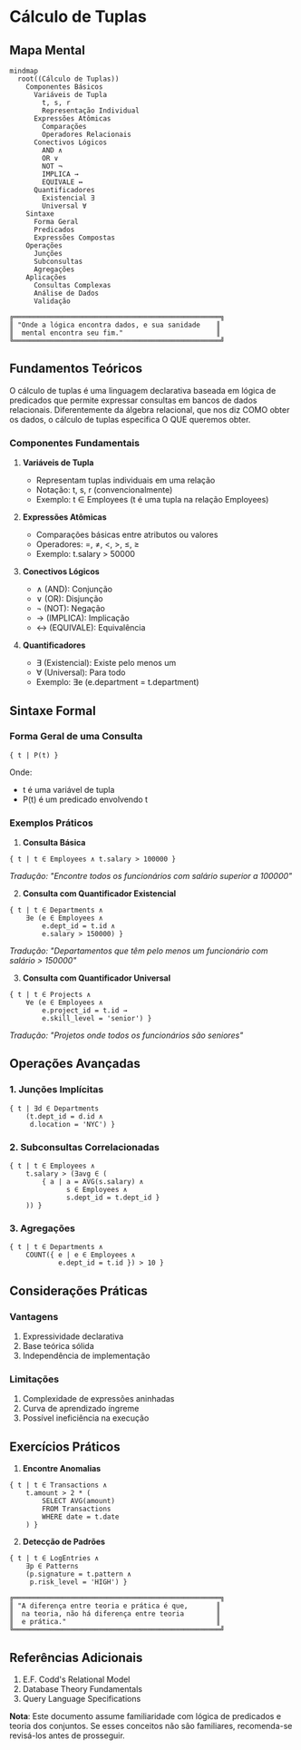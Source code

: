 # Cálculo de Tuplas

## Mapa Mental 

```mermaid
mindmap
  root((Cálculo de Tuplas))
    Componentes Básicos
      Variáveis de Tupla
        t, s, r
        Representação Individual
      Expressões Atômicas
        Comparações
        Operadores Relacionais
      Conectivos Lógicos
        AND ∧
        OR ∨
        NOT ¬
        IMPLICA →
        EQUIVALE ↔
      Quantificadores
        Existencial ∃
        Universal ∀
    Sintaxe
      Forma Geral
      Predicados
      Expressões Compostas
    Operações
      Junções
      Subconsultas
      Agregações
    Aplicações
      Consultas Complexas
      Análise de Dados
      Validação
```

```
╔═══════════════════════════════════════════════════╗
║ "Onde a lógica encontra dados, e sua sanidade    ║
║  mental encontra seu fim."                       ║
╚═══════════════════════════════════════════════════╝
```

## Fundamentos Teóricos

O cálculo de tuplas é uma linguagem declarativa baseada em lógica de predicados que permite expressar consultas em bancos de dados relacionais. Diferentemente da álgebra relacional, que nos diz COMO obter os dados, o cálculo de tuplas especifica O QUE queremos obter.

### Componentes Fundamentais

1. **Variáveis de Tupla**
   - Representam tuplas individuais em uma relação
   - Notação: t, s, r (convencionalmente)
   - Exemplo: t ∈ Employees (t é uma tupla na relação Employees)

2. **Expressões Atômicas**
   - Comparações básicas entre atributos ou valores
   - Operadores: =, ≠, <, >, ≤, ≥
   - Exemplo: t.salary > 50000

3. **Conectivos Lógicos**
   - ∧ (AND): Conjunção
   - ∨ (OR): Disjunção
   - ¬ (NOT): Negação
   - → (IMPLICA): Implicação
   - ↔ (EQUIVALE): Equivalência

4. **Quantificadores**
   - ∃ (Existencial): Existe pelo menos um
   - ∀ (Universal): Para todo
   - Exemplo: ∃e (e.department = t.department)

## Sintaxe Formal

### Forma Geral de uma Consulta
```
{ t | P(t) }
```
Onde:
- t é uma variável de tupla
- P(t) é um predicado envolvendo t

### Exemplos Práticos

1. **Consulta Básica**
```
{ t | t ∈ Employees ∧ t.salary > 100000 }
```
_Tradução: "Encontre todos os funcionários com salário superior a 100000"_

2. **Consulta com Quantificador Existencial**
```
{ t | t ∈ Departments ∧ 
    ∃e (e ∈ Employees ∧ 
        e.dept_id = t.id ∧ 
        e.salary > 150000) }
```
_Tradução: "Departamentos que têm pelo menos um funcionário com salário > 150000"_

3. **Consulta com Quantificador Universal**
```
{ t | t ∈ Projects ∧ 
    ∀e (e ∈ Employees ∧ 
        e.project_id = t.id → 
        e.skill_level = 'senior') }
```
_Tradução: "Projetos onde todos os funcionários são seniores"_

## Operações Avançadas

### 1. Junções Implícitas
```
{ t | ∃d ∈ Departments 
    (t.dept_id = d.id ∧ 
     d.location = 'NYC') }
```

### 2. Subconsultas Correlacionadas
```
{ t | t ∈ Employees ∧ 
    t.salary > (∃avg ∈ (
        { a | a = AVG(s.salary) ∧ 
              s ∈ Employees ∧ 
              s.dept_id = t.dept_id }
    )) }
```

### 3. Agregações
```
{ t | t ∈ Departments ∧ 
    COUNT({ e | e ∈ Employees ∧ 
            e.dept_id = t.id }) > 10 }
```

## Considerações Práticas

### Vantagens
1. Expressividade declarativa
2. Base teórica sólida
3. Independência de implementação

### Limitações
1. Complexidade de expressões aninhadas
2. Curva de aprendizado íngreme
3. Possível ineficiência na execução

## Exercícios Práticos

1. **Encontre Anomalias**
```
{ t | t ∈ Transactions ∧ 
    t.amount > 2 * (
        SELECT AVG(amount) 
        FROM Transactions 
        WHERE date = t.date
    ) }
```

2. **Detecção de Padrões**
```
{ t | t ∈ LogEntries ∧ 
    ∃p ∈ Patterns 
    (p.signature = t.pattern ∧ 
     p.risk_level = 'HIGH') }
```

```
╔═══════════════════════════════════════════════════╗
║ "A diferença entre teoria e prática é que,       ║
║  na teoria, não há diferença entre teoria        ║
║  e prática."                                     ║
╚═══════════════════════════════════════════════════╝
```

## Referências Adicionais

1. E.F. Codd's Relational Model
2. Database Theory Fundamentals
3. Query Language Specifications

**Nota**: Este documento assume familiaridade com lógica de predicados e teoria dos conjuntos. Se esses conceitos não são familiares, recomenda-se revisá-los antes de prosseguir.
